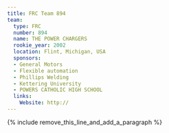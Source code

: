```yaml
---
title: FRC Team 894
team:
  type: FRC
  number: 894
  name: THE POWER CHARGERS
  rookie_year: 2002
  location: Flint, Michigan, USA
  sponsors:
  - General Motors
  - Flexible automation
  - Phillips Welding
  - Kettering University
  - POWERS CATHOLIC HIGH SCHOOL
  links:
    Website: http://
---
```


{% include remove_this_line_and_add_a_paragraph %}